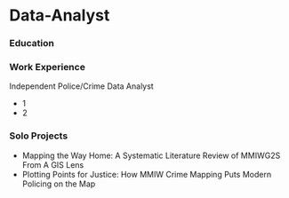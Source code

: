 # Data-Analyst

### Education

### Work Experience
Independent Police/Crime Data Analyst
- 1
- 2

### Solo Projects
- Mapping the Way Home: A Systematic Literature Review of MMIWG2S From A GIS Lens
- Plotting Points for Justice: How MMIW Crime Mapping Puts Modern Policing on the Map
